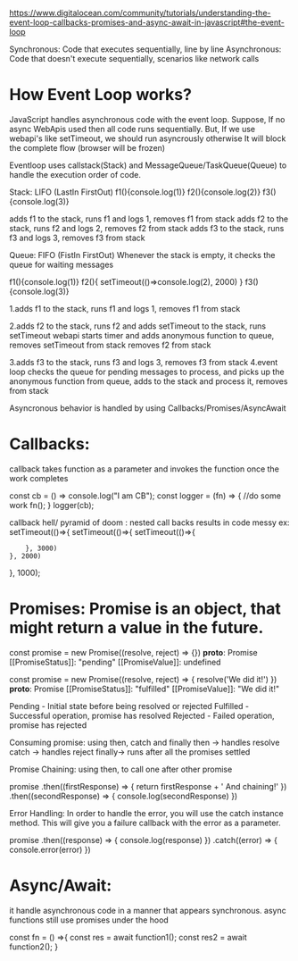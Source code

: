 https://www.digitalocean.com/community/tutorials/understanding-the-event-loop-callbacks-promises-and-async-await-in-javascript#the-event-loop

Synchronous: Code that executes sequentially, line by line
Asynchronous: Code that doesn't execute sequentially, scenarios like network calls

# How Event Loop works?
JavaScript handles asynchronous code with the event loop.
Suppose, If no async WebApis used then all code runs sequentially.
But, If we use webapi's like setTimeout, we should run asyncrously otherwise It will block the complete flow (browser will be frozen)

Eventloop uses callstack(Stack) and MessageQueue/TaskQueue(Queue) to handle the execution order of code.

Stack: LIFO (LastIn FirstOut)
f1(){console.log(1)}
f2(){console.log(2)}
f3(){console.log(3)}

adds f1 to the stack, runs f1 and logs 1, removes f1 from stack
adds f2 to the stack, runs f2 and logs 2, removes f2 from stack
adds f3 to the stack, runs f3 and logs 3, removes f3 from stack 


Queue: FIFO (FistIn FirstOut)
Whenever the stack is empty, it checks the queue for waiting messages

f1(){console.log(1)}
f2(){ setTimeout(()=>console.log(2), 2000) }
f3(){console.log(3)}

1.adds f1 to the stack, runs f1 and logs 1, removes f1 from stack

2.adds f2 to the stack, runs f2 and 
    adds setTimeout to the stack, runs setTimeout webapi starts timer and adds anonymous function to queue, removes setTimeout from stack
removes f2 from stack

3.adds f3 to the stack, runs f3 and logs 3, removes f3 from stack 
4.event loop checks the queue for pending messages to process, and picks up the anonymous function from queue, adds to the stack and process it, removes from stack

Asyncronous behavior is handled by using Callbacks/Promises/AsyncAwait

# Callbacks:
callback takes function as a parameter and invokes the function once the work completes

const cb = () => console.log("I am CB");
const logger = (fn) => { 
    //do some work
    fn();
    }
logger(cb);

callback hell/ pyramid of doom : nested call backs results in code messy
ex:
setTimeout(()=>{
    setTimeout(()=>{
        setTimeout(()=>{

        }, 3000)
    }, 2000)
}, 1000);




# Promises: Promise is an object, that might return a value in the future.

const promise = new Promise((resolve, reject) => {})
__proto__: Promise
[[PromiseStatus]]: "pending"
[[PromiseValue]]: undefined


const promise = new Promise((resolve, reject) => {
  resolve('We did it!')
})
__proto__: Promise
[[PromiseStatus]]: "fulfilled"
[[PromiseValue]]: "We did it!"


Pending - Initial state before being resolved or rejected
Fulfilled - Successful operation, promise has resolved
Rejected - Failed operation, promise has rejected


Consuming promise: using then, catch and finally
then -> handles resolve
catch -> handles reject
finally-> runs after all the promises settled


Promise Chaining: using then, to call one after other promise

promise
  .then((firstResponse) => {
    return firstResponse + ' And chaining!'
  })
  .then((secondResponse) => {
    console.log(secondResponse)
  })

Error Handling:
In order to handle the error, you will use the catch instance method. This will give you a failure callback with the error as a parameter.

promise
  .then((response) => {
    console.log(response)
  })
  .catch((error) => {
    console.error(error)
  })



# Async/Await:
it handle asynchronous code in a manner that appears synchronous. async functions still use promises under the hood

const fn = () =>{
    const res = await function1();
    const res2 = await function2();
}

